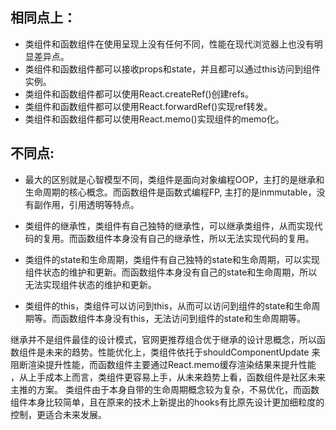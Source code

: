 ## 相同点上：
- 类组件和函数组件在使用呈现上没有任何不同，性能在现代浏览器上也没有明显差异点。 
- 类组件和函数组件都可以接收props和state，并且都可以通过this访问到组件实例。 
- 类组件和函数组件都可以使用React.createRef()创建refs。
- 类组件和函数组件都可以使用React.forwardRef()实现ref转发。 
- 类组件和函数组件都可以使用React.memo()实现组件的memo化。
  
## 不同点: 

- 最大的区别就是心智模型不同，类组件是面向对象编程OOP，主打的是继承和生命周期的核心概念。而函数组件是函数式编程FP, 主打的是inmmutable，没有副作用，引用透明等特点。 
  
- 类组件的继承性，类组件有自己独特的继承性，可以继承类组件，从而实现代码的复用。而函数组件本身没有自己的继承性，所以无法实现代码的复用。
  
- 类组件的state和生命周期，类组件有自己独特的state和生命周期，可以实现组件状态的维护和更新。而函数组件本身没有自己的state和生命周期，所以无法实现组件状态的维护和更新。
  
- 类组件的this，类组件可以访问到this，从而可以访问到组件的state和生命周期等。而函数组件本身没有this，无法访问到组件的state和生命周期等。
  
  
继承并不是组件最佳的设计模式，官网更推荐组合优于继承的设计思概念，所以函数组件是未来的趋势。性能优化上，类组件依托于shouldComponentUpdate 来阻断渲染提升性能，而函数组件主要通过React.memo缓存渲染结果来提升性能 ，从上手成本上而言，类组件更容易上手，从未来趋势上看，函数组件是社区未来主推的方案。 类组件由于本身自带的生命周期概念较为复杂，不易优化，而函数组件本身比较简单，且在原来的技术上新提出的hooks有比原先设计更加细粒度的控制，更适合未来发展。 